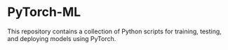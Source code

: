 # PyTorch-ML

This repository contains a collection of Python scripts for training, testing, and deploying models using PyTorch.
